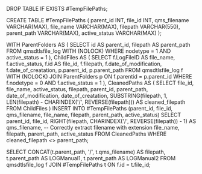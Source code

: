 DROP TABLE IF EXISTS #TempFilePaths;

CREATE TABLE #TempFilePaths (
    parent_id INT,
    file_id INT,
    qms_filename VARCHAR(MAX),
    file_name VARCHAR(MAX),
    filepath VARCHAR(550),
    parent_path VARCHAR(MAX),
    active_status VARCHAR(MAX)
);

WITH ParentFolders AS (
    SELECT id AS parent_id, filepath AS parent_path
    FROM qmsdtlsfile_log WITH (NOLOCK)
    WHERE nodetype = 1 AND active_status = 1
),
ChildFiles AS (
    SELECT f.LogFileID AS file_name, f.active_status, f.id AS file_id, f.filepath, f.date_of_modification, f.date_of_creatation, p.parent_id, p.parent_path
    FROM qmsdtlsfile_log f WITH (NOLOCK)
    JOIN ParentFolders p ON f.parentid = p.parent_id
    WHERE f.nodetype = 0 AND f.active_status = 1
),
CleanedPaths AS (
    SELECT file_id, file_name, active_status, filepath, parent_id, parent_path, date_of_modification, date_of_creatation,
           SUBSTRING(filepath, 1, LEN(filepath) - CHARINDEX('/', REVERSE(filepath))) AS cleaned_filepath
    FROM ChildFiles
)
INSERT INTO #TempFilePaths (parent_id, file_id, qms_filename, file_name, filepath, parent_path, active_status)
SELECT parent_id, file_id, 
       RIGHT(filepath, CHARINDEX('/', REVERSE(filepath)) - 1) AS qms_filename, -- Correctly extract filename with extension
       file_name, filepath, parent_path, active_status
FROM CleanedPaths
WHERE cleaned_filepath <> parent_path;

SELECT CONCAT(t.parent_path, '/', t.qms_filename) AS filepath,
       t.parent_path AS LOGManual1, t.parent_path AS LOGManual2
FROM qmsdtlsfile_log f
JOIN #TempFilePaths t ON f.id = t.file_id;